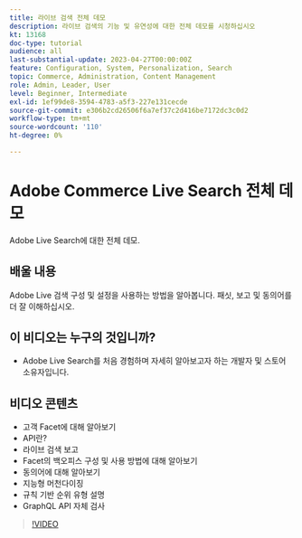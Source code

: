 ```yaml
---
title: 라이브 검색 전체 데모
description: 라이브 검색의 기능 및 유연성에 대한 전체 데모를 시청하십시오
kt: 13168
doc-type: tutorial
audience: all
last-substantial-update: 2023-04-27T00:00:00Z
feature: Configuration, System, Personalization, Search
topic: Commerce, Administration, Content Management
role: Admin, Leader, User
level: Beginner, Intermediate
exl-id: 1ef99de8-3594-4783-a5f3-227e131cecde
source-git-commit: e306b2cd26506f6a7ef37c2d416be7172dc3c0d2
workflow-type: tm+mt
source-wordcount: '110'
ht-degree: 0%

---
```


# Adobe Commerce Live Search 전체 데모

Adobe Live Search에 대한 전체 데모.

## 배울 내용

Adobe Live 검색 구성 및 설정을 사용하는 방법을 알아봅니다. 패싯, 보고 및 동의어를 더 잘 이해하십시오.

## 이 비디오는 누구의 것입니까?

* Adobe Live Search를 처음 경험하며 자세히 알아보고자 하는 개발자 및 스토어 소유자입니다.

## 비디오 콘텐츠

* 고객 Facet에 대해 알아보기
* API란?
* 라이브 검색 보고
* Facet의 백오피스 구성 및 사용 방법에 대해 알아보기
* 동의어에 대해 알아보기
* 지능형 머천다이징
* 규칙 기반 순위 유형 설명
* GraphQL API 자체 검사

>[!VIDEO](https://video.tv.adobe.com/v/3418996?learn=on)
